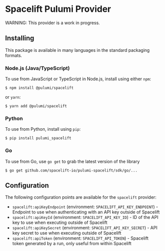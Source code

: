 # Spacelift Pulumi Provider

WARNING: This provider is a work in progress.

## Installing

This package is available in many languages in the standard packaging formats.

### Node.js (Java/TypeScript)

To use from JavaScript or TypeScript in Node.js, install using either `npm`:

    $ npm install @pulumi/spacelift

or `yarn`:

    $ yarn add @pulumi/spacelift

### Python

To use from Python, install using `pip`:

    $ pip install pulumi_spacelift

### Go

To use from Go, use `go get` to grab the latest version of the library

    $ go get github.com/spacelift-io/pulumi-spacelift/sdk/go/...

## Configuration

The following configuration points are available for the `spacelift` provider:

- `spacelift:apiKeyEndpoint` (environment: `SPACELIFT_API_KEY_ENDPOINT`) - Endpoint to use when authenticating with an API key outside of Spacelift
- `spacelift:apiKeyId` (environment: `SPACELIFT_API_KEY_ID`) - ID of the API key to use when executing outside of Spacelift
- `spacelift:apiKeySecret` (environment: `SPACELIFT_API_KEY_SECRET`) - API key secret to use when executing outside of Spacelift
- `spacelift:apiToken` (environment: `SPACELIFT_API_TOKEN`) - Spacelift token generated by a run, only useful from within Spacelift
